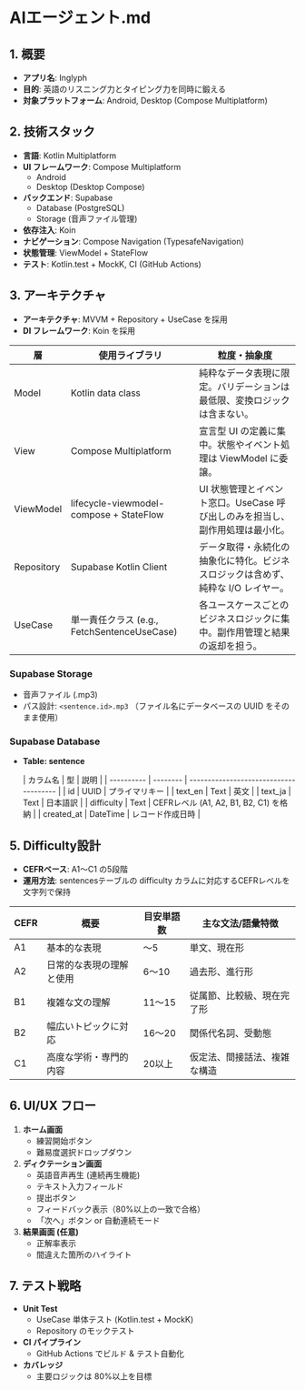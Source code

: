# AIエージェント.md

## 1. 概要

- **アプリ名**: Inglyph
- **目的**: 英語のリスニング力とタイピング力を同時に鍛える
- **対象プラットフォーム**: Android, Desktop (Compose Multiplatform)

## 2. 技術スタック

- **言語**: Kotlin Multiplatform
- **UI フレームワーク**: Compose Multiplatform
    - Android
    - Desktop (Desktop Compose)
- **バックエンド**: Supabase
    - Database (PostgreSQL)
    - Storage (音声ファイル管理)
- **依存注入**: Koin
- **ナビゲーション**: Compose Navigation (TypesafeNavigation)
- **状態管理**: ViewModel + StateFlow
- **テスト**: Kotlin.test + MockK, CI (GitHub Actions)

## 3. アーキテクチャ

- **アーキテクチャ**: MVVM + Repository + UseCase を採用
- **DI フレームワーク**: Koin を採用

| 層          | 使用ライブラリ                                 | 粒度・抽象度                                       |
|------------|-----------------------------------------|----------------------------------------------|
| Model      | Kotlin data class                       | 純粋なデータ表現に限定。バリデーションは最低限、変換ロジックは含まない。         |
| View       | Compose Multiplatform                   | 宣言型 UI の定義に集中。状態やイベント処理は ViewModel に委譲。      |
| ViewModel  | lifecycle-viewmodel-compose + StateFlow | UI 状態管理とイベント窓口。UseCase 呼び出しのみを担当し、副作用処理は最小化。 |
| Repository | Supabase Kotlin Client                  | データ取得・永続化の抽象化に特化。ビジネスロジックは含めず、純粋な I/O レイヤー。  |
| UseCase    | 単一責任クラス (e.g., FetchSentenceUseCase)    | 各ユースケースごとのビジネスロジックに集中。副作用管理と結果の返却を担う。        | ## 4. データ設計 |

### Supabase Storage

- 音声ファイル (.mp3)
- パス設計: `<sentence.id>.mp3` （ファイル名にデータベースの UUID をそのまま使用）

### Supabase Database

- **Table: sentence**

  | カラム名   | 型       | 説明                                   |
      | ---------- | -------- | -------------------------------------- |
  | id         | UUID     | プライマリキー                         |
  | text_en    | Text     | 英文                                   |
  | text_ja    | Text     | 日本語訳                               |
  | difficulty | Text     | CEFRレベル (A1, A2, B1, B2, C1) を格納 |
  | created_at | DateTime | レコード作成日時                       |

## 5. Difficulty設計

- **CEFRベース**: A1～C1 の5段階
- **運用方法**: sentencesテーブルの difficulty カラムに対応するCEFRレベルを文字列で保持

| CEFR | 概要           | 目安単語数 | 主な文法/語彙特徴      |
|------|--------------|-------|----------------|
| A1   | 基本的な表現       | ～5    | 単文、現在形         |
| A2   | 日常的な表現の理解と使用 | 6～10  | 過去形、進行形        |
| B1   | 複雑な文の理解      | 11～15 | 従属節、比較級、現在完了形  |
| B2   | 幅広いトピックに対応   | 16～20 | 関係代名詞、受動態      |
| C1   | 高度な学術・専門的内容  | 20以上  | 仮定法、間接話法、複雑な構造 |

## 6. UI/UX フロー

1. **ホーム画面**
    - 練習開始ボタン
    - 難易度選択ドロップダウン
2. **ディクテーション画面**
    - 英語音声再生 (連続再生機能)
    - テキスト入力フィールド
    - 提出ボタン
    - フィードバック表示（80%以上の一致で合格）
    - 「次へ」ボタン or 自動連続モード
3. **結果画面 (任意)**
    - 正解率表示
    - 間違えた箇所のハイライト

## 7. テスト戦略

- **Unit Test**
    - UseCase 単体テスト (Kotlin.test + MockK)
    - Repository のモックテスト
- **CI パイプライン**
    - GitHub Actions でビルド & テスト自動化
- **カバレッジ**
    - 主要ロジックは 80%以上を目標
